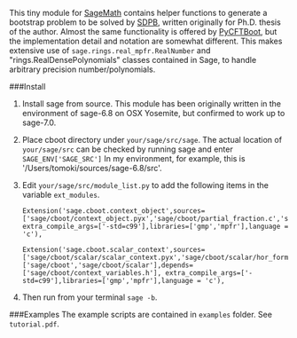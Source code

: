 This tiny module for [SageMath](http://www.sagemath.org) contains helper functions to generate a bootstrap problem to be solved by [SDPB](https://github.com/davidsd/sdpb), written originally for Ph.D. thesis of the author. Almost the same functionality is offered by [PyCFTBoot](https://github.com/cbehan/pycftboot), but the implementation detail and notation are somewhat different. This makes extensive use of `sage.rings.real_mpfr.RealNumber` and "rings.RealDensePolynomials" classes contained in Sage, to handle arbitrary precision number/polynomials.

###Install

1. Install sage from source. This module has been originally written in the environment of sage-6.8 on OSX Yosemite, but confirmed to work up to sage-7.0.

2. Place cboot directory under 
	`your/sage/src/sage`.
The actual location of `your/sage/src` can be checked by running sage and enter 
	`SAGE_ENV['SAGE_SRC']` 
In my environment, for example, this is '/Users/tomoki/sources/sage-6.8/src'.

3. Edit `your/sage/src/module_list.py` to add the following items in the variable `ext_modules`.  
    ```
    Extension('sage.cboot.context_object',sources=['sage/cboot/context_object.pyx','sage/cboot/partial_fraction.c','sage/cboot/integral_decomp.c','sage/cboot/chol_and_inverse.c','sage/cboot/context_variables.c'], extra_compile_args=['-std=c99'],libraries=['gmp','mpfr'],language = 'c'),

    Extension('sage.cboot.scalar_context',sources=['sage/cboot/scalar/scalar_context.pyx','sage/cboot/scalar/hor_formula.c','sage/cboot/scalar/hor_recursion.c','sage/cboot/scalar/k_compute.c'],include_dirs=['sage/cboot','sage/cboot/scalar'],depends=['sage/cboot/context_variables.h'], extra_compile_args=['-std=c99'],libraries=['gmp','mpfr'],language = 'c'),
    ```
4. Then run from your terminal `sage -b`.


###Examples 
The example scripts are contained in `examples` folder. See `tutorial.pdf`.


